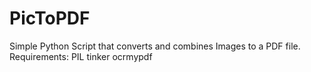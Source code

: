 # PicToPDF
 Simple Python Script that converts and combines Images to a PDF file.
Requirements:
PIL
tinker
ocrmypdf
